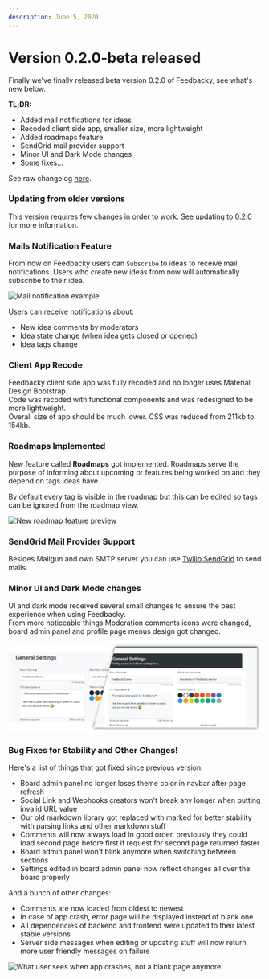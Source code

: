 ```yaml
---
description: June 5, 2020
---
```


# Version 0.2.0-beta released

Finally we've finally released beta version 0.2.0 of Feedbacky, see what's new below.

**TL;DR:**

* Added mail notifications for ideas
* Recoded client side app, smaller size, more lightweight
* Added roadmaps feature
* SendGrid mail provider support
* Minor UI and Dark Mode changes
* Some fixes...

See raw changelog [here](https://github.com/feedbacky-project/app/blob/master/CHANGELOG.md#020-beta-june-5-2020).

### Updating from older versions

This version requires few changes in order to work. See [updating to 0.2.0](broken-reference) for more information.

### Mails Notification Feature

From now on Feedbacky users can `Subscribe` to ideas to receive mail notifications. Users who create new ideas from now will automatically subscribe to their idea.

![Mail notification example](../../.gitbook/assets/Firefox\_Screenshot\_2020-06-05T19-10-22.478Z.png)

Users can receive notifications about:

* New idea comments by moderators
* Idea state change (when idea gets closed or opened)
* Idea tags change

### Client App Recode

Feedbacky client side app was fully recoded and no longer uses Material Design Bootstrap.\
Code was recoded with functional components and was redesigned to be more lightweight.\
Overall size of app should be much lower. CSS was reduced from 211kb to 154kb.

### Roadmaps Implemented

New feature called **Roadmaps** got implemented. Roadmaps serve the purpose of informing about upcoming or features being worked on and they depend on tags ideas have.

By default every tag is visible in the roadmap but this can be edited so tags can be ignored from the roadmap view.

![New roadmap feature preview](../../.gitbook/assets/Firefox\_Screenshot\_2020-06-05T19-24-31.072Z.png)

### SendGrid Mail Provider Support

Besides Mailgun and own SMTP server you can use [Twilio SendGrid](https://sendgrid.com) to send mails.

### Minor UI and Dark Mode changes

UI and dark mode received several small changes to ensure the best experience when using Feedbacky.\
From more noticeable things Moderation comments icons were changed, board admin panel and profile page menus design got changed.

![Board admin panel menu design update (old left, new right)](<../../.gitbook/assets/ui change 1.png>)

### Bug Fixes for Stability and Other Changes!

Here's a list of things that got fixed since previous version:

* Board admin panel no longer loses theme color in navbar after page refresh
* Social Link and Webhooks creators won't break any longer when putting invalid URL value
* Our old markdown library got replaced with marked for better stability with parsing links and other markdown stuff
* Comments will now always load in good order, previously they could load second page before first if request for second page returned faster
* Board admin panel won't blink anymore when switching between sections
* Settings edited in board admin panel now reflect changes all over the board properly

And a bunch of other changes:

* Comments are now loaded from oldest to newest
* In case of app crash, error page will be displayed instead of blank one
* All dependencies of backend and frontend were updated to their latest stable versions
* Server side messages when editing or updating stuff will now return more user friendly messages on failure

![What user sees when app crashes, not a blank page anymore](../../.gitbook/assets/Firefox\_Screenshot\_2020-06-05T19-52-37.296Z.png)
